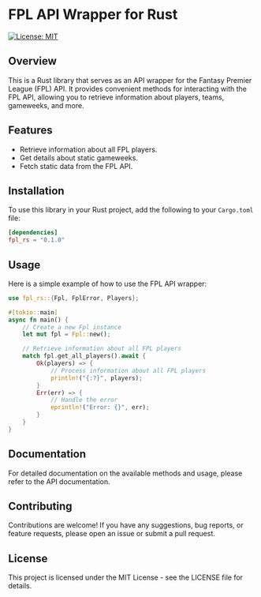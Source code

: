 # FPL API Wrapper for Rust
[![License: MIT](https://img.shields.io/badge/License-MIT-blue.svg)](https://opensource.org/licenses/MIT)

## Overview
This is a Rust library that serves as an API wrapper for the Fantasy Premier League (FPL) API. It provides convenient methods for interacting with the FPL API, allowing you to retrieve information about players, teams, gameweeks, and more.

## Features
- Retrieve information about all FPL players.
- Get details about static gameweeks.
- Fetch static data from the FPL API.

## Installation
To use this library in your Rust project, add the following to your `Cargo.toml` file:

```toml
[dependencies]
fpl_rs = "0.1.0"
```

## Usage
Here is a simple example of how to use the FPL API wrapper:
```rust
use fpl_rs::{Fpl, FplError, Players};

#[tokio::main]
async fn main() {
    // Create a new Fpl instance 
    let mut fpl = Fpl::new();

    // Retrieve information about all FPL players
    match fpl.get_all_players().await {
        Ok(players) => {
            // Process information about all FPL players
            println!("{:?}", players);
        }
        Err(err) => {
            // Handle the error
            eprintln!("Error: {}", err);
        }
    }
}
```

## Documentation
For detailed documentation on the available methods and usage, please refer to the API documentation.

## Contributing
Contributions are welcome! If you have any suggestions, bug reports, or feature requests, please open an issue or submit a pull request.

## License
This project is licensed under the MIT License - see the LICENSE file for details.
